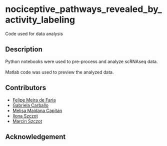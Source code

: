 # nociceptive_pathways_revealed_by_activity_labeling
Code used for data analysis

## Description
Python notebooks were used to pre-process and analyze scRNAseq data.<br><br>
Matlab code was used to preview the analyzed data.

## Contributors
- [Felipe Meira de Faria](https://liu.se/en/employee/felme19)
- [Gabriela Carballo](https://liu.se/en/employee/gabca19)
- [Melisa Maidana Capitan](https://github.com/melisamc89)
- [Ilona Szczot](https://liu.se/en/employee/ilosz01)
- [Marcin Szczot](https://liu.se/en/employee/marsz29)

## Acknowledgement
